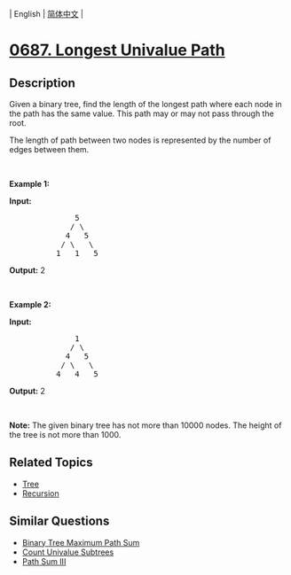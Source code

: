 
| English | [简体中文](README.md) |
# [0687. Longest Univalue Path](https://leetcode-cn.com/problems/longest-univalue-path/)
## Description
<p>Given a binary tree, find the length of the longest path where each node in the path has the same value. This path may or may not pass through the root.</p>

<p>The length of path between two nodes is represented by the number of edges between them.</p>

<p>&nbsp;</p>

<p><b>Example 1:</b></p>

<p><strong>Input:</strong></p>

<pre>
              5
             / \
            4   5
           / \   \
          1   1   5
</pre>

<p><strong>Output:</strong>&nbsp;2</p>

<p>&nbsp;</p>

<p><b>Example 2:</b></p>

<p><strong>Input:</strong></p>

<pre>
              1
             / \
            4   5
           / \   \
          4   4   5
</pre>

<p><strong>Output:</strong>&nbsp;2</p>

<p>&nbsp;</p>

<p><b>Note:</b> The given binary tree has not more than 10000 nodes. The height of the tree is not more than 1000.</p>

## Related Topics
- [Tree](https://leetcode-cn.com/tag/tree)
- [Recursion](https://leetcode-cn.com/tag/recursion)
## Similar Questions
- [Binary Tree Maximum Path Sum](../binary-tree-maximum-path-sum/README_EN.md)
- [Count Univalue Subtrees](../count-univalue-subtrees/README_EN.md)
- [Path Sum III](../path-sum-iii/README_EN.md)
